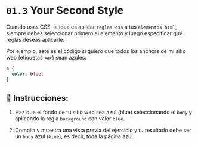 # `01.3` Your Second Style

Cuando usas CSS, la idea es aplicar `reglas css` a tus `elementos html`, siempre debes seleccionar primero el elemento y luego especificar qué reglas deseas aplicarle:

Por ejemplo, este es el código si quiero que todos los anchors de mi sitio web (etiquetas `<a>`) sean azules:

```css
a {
  color: blue;
}
```

## 📝 Instrucciones:

1. Haz que el fondo de tu sitio web sea azul (blue) seleccionando el `body` y aplicando la regla `background` con valor `blue`.

2. Compila y muestra una vista previa del ejercicio y tu resultado debe ser un `body` azul (`blue`), es decir, toda la página azul.
